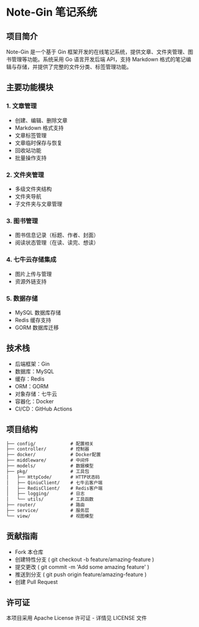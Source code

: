 # Note-Gin 笔记系统
## 项目简介
Note-Gin 是一个基于 Gin 框架开发的在线笔记系统，提供文章、文件夹管理、图书管理等功能。系统采用 Go 语言开发后端 API，支持 Markdown 格式的笔记编辑与存储，并提供了完整的文件分类、标签管理功能。

## 主要功能模块
### 1. 文章管理
- 创建、编辑、删除文章
- Markdown 格式支持
- 文章标签管理
- 文章临时保存与恢复
- 回收站功能
- 批量操作支持
### 2. 文件夹管理
- 多级文件夹结构
- 文件夹导航
- 子文件夹与文章管理
### 3. 图书管理
- 图书信息记录（标题、作者、封面）
- 阅读状态管理（在读、读完、想读）
### 4. 七牛云存储集成
- 图片上传与管理
- 资源外链支持
### 5. 数据存储
- MySQL 数据库存储
- Redis 缓存支持
- GORM 数据库迁移
## 技术栈
- 后端框架：Gin
- 数据库：MySQL
- 缓存：Redis
- ORM：GORM
- 对象存储：七牛云
- 容器化：Docker
- CI/CD：GitHub Actions
## 项目结构
````tex
├── config/             # 配置相关
├── controller/         # 控制器
├── docker/             # Docker配置
├── middleware/         # 中间件
├── models/             # 数据模型
├── pkg/                # 工具包
│   ├── HttpCode/       # HTTP状态码
│   ├── QiniuClient/    # 七牛云客户端
│   ├── RedisClient/    # Redis客户端
│   ├── logging/        # 日志
│   └── utils/          # 工具函数
├── router/             # 路由
├── service/            # 服务层
└── view/               # 视图模型
````



## 贡献指南

- Fork 本仓库
- 创建特性分支 ( git checkout -b feature/amazing-feature )
- 提交更改 ( git commit -m 'Add some amazing feature' )
- 推送到分支 ( git push origin feature/amazing-feature )
- 创建 Pull Request



## 许可证

本项目采用 Apache License 许可证 - 详情见 LICENSE 文件